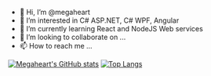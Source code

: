 - 👋 Hi, I’m @megaheart
- 👀 I’m interested in C# ASP.NET, C# WPF, Angular
- 🌱 I’m currently learning React and NodeJS Web services
- 💞️ I’m looking to collaborate on ...
- 📫 How to reach me ...

[![Megaheart's GitHub stats](https://github-readme-stats.vercel.app/api?username=megaheart&theme=noctis_minimus&show_icons=true&count_private=true&hide=issues)](https://github.com/megaheart)
[![Top Langs](https://github-readme-stats.vercel.app/api/top-langs/?username=megaheart&layout=compact&theme=noctis_minimus&langs_count=10&hide=html,css,scss,makefile,shell,vim%20snippet)](https://github.com/megaheart)
<!---
megaheart/megaheart is a ✨ special ✨ repository because its `README.md` (this file) appears on your GitHub profile.
You can click the Preview link to take a look at your changes.
--->
